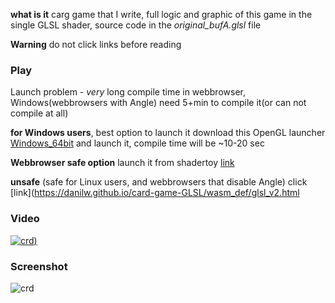 **what is it** carg game that I write, full logic and graphic of this game in the single GLSL shader, source code in the *original_bufA.glsl* file

**Warning** do not click links before reading

### Play

Launch problem - *very* long compile time in webbrowser, Windows(webbrowsers with Angle) need 5+min to compile it(or can not compile at all)

**for Windows users**, best option to launch it download this OpenGL launcher [Windows_64bit](https://danilw.github.io/card-game-GLSL/windows.zip) and launch it, compile time will be ~10-20 sec

**Webbrowser safe option** launch it from shadertoy [link](https://www.shadertoy.com/view/4lKBWh)

**unsafe** (safe for Linux users, and webbrowsers that disable Angle) click [link](https://danilw.github.io/card-game-GLSL/wasm_def/glsl_v2.html

### Video
[![crd](https://danilw.github.io/card-game-GLSL/yt.png))](https://youtu.be/xMTVUL1_10M)

### Screenshot
![crd](https://danilw.github.io/card-game-GLSL/scr.png)
